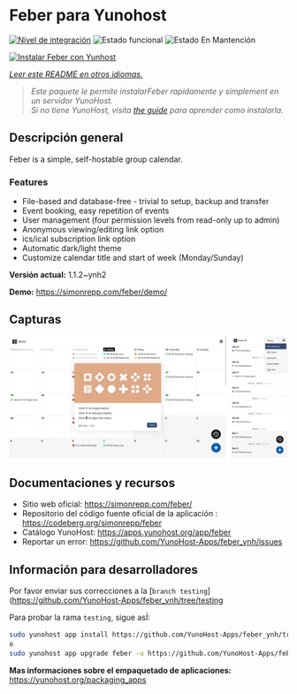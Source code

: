 <!--
Este archivo README esta generado automaticamente<https://github.com/YunoHost/apps/tree/master/tools/readme_generator>
No se debe editar a mano.
-->

# Feber para Yunohost

[![Nivel de integración](https://dash.yunohost.org/integration/feber.svg)](https://ci-apps.yunohost.org/ci/apps/feber/) ![Estado funcional](https://ci-apps.yunohost.org/ci/badges/feber.status.svg) ![Estado En Mantención](https://ci-apps.yunohost.org/ci/badges/feber.maintain.svg)

[![Instalar Feber con Yunhost](https://install-app.yunohost.org/install-with-yunohost.svg)](https://install-app.yunohost.org/?app=feber)

*[Leer este README en otros idiomas.](./ALL_README.md)*

> *Este paquete le permite instalarFeber rapidamente y simplement en un servidor YunoHost.*  
> *Si no tiene YunoHost, visita [the guide](https://yunohost.org/install) para aprender como instalarla.*

## Descripción general

Feber is a simple, self-hostable group calendar.

### Features

- File-based and database-free - trivial to setup, backup and transfer
- Event booking, easy repetition of events
- User management (four permission levels from read-only up to admin)
- Anonymous viewing/editing link option
- ics/ical subscription link option
- Automatic dark/light theme
- Customize calendar title and start of week (Monday/Sunday)


**Versión actual:** 1.1.2~ynh2

**Demo:** <https://simonrepp.com/feber/demo/>

## Capturas

![Captura de Feber](./doc/screenshots/screenshot.png)

## Documentaciones y recursos

- Sitio web oficial: <https://simonrepp.com/feber/>
- Repositorio del código fuente oficial de la aplicación : <https://codeberg.org/simonrepp/feber>
- Catálogo YunoHost: <https://apps.yunohost.org/app/feber>
- Reportar un error: <https://github.com/YunoHost-Apps/feber_ynh/issues>

## Información para desarrolladores

Por favor enviar sus correcciones a la [`branch testing`](https://github.com/YunoHost-Apps/feber_ynh/tree/testing

Para probar la rama `testing`, sigue asÍ:

```bash
sudo yunohost app install https://github.com/YunoHost-Apps/feber_ynh/tree/testing --debug
o
sudo yunohost app upgrade feber -u https://github.com/YunoHost-Apps/feber_ynh/tree/testing --debug
```

**Mas informaciones sobre el empaquetado de aplicaciones:** <https://yunohost.org/packaging_apps>
